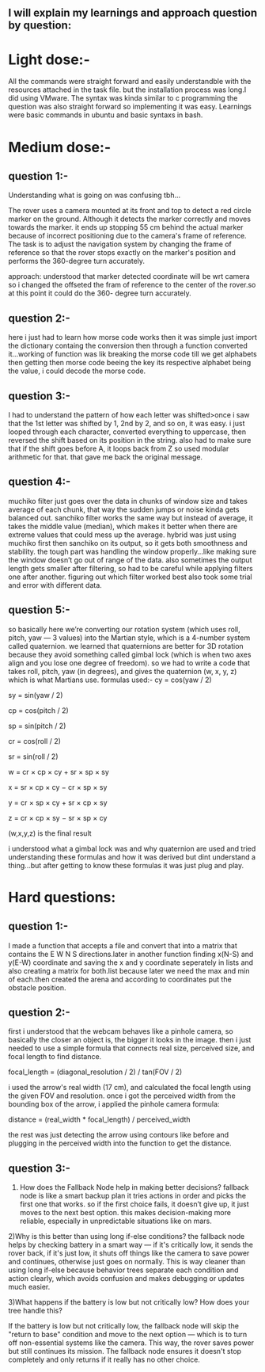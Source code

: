 ## I will explain my learnings and approach question by question:

# Light dose:-
All the commands were straight forward and easily understandble with the resources attached in the task file.
but the installation process was long.I did using VMware.
The syntax was kinda similar to c programming the question was also straight forward so implementing it was easy.
Learnings were basic commands in ubuntu and basic syntaxs in bash.

# Medium dose:-

## question 1:-
Understanding what is going on was confusing tbh...

The rover uses a camera mounted at its front and top to detect a red circle marker on the ground. Although it detects the marker correctly and moves towards the marker. it ends up stopping 55 cm behind the actual marker because of incorrect positioning due to the camera's frame of reference. The task is to adjust the navigation system by changing the frame of reference so that the rover stops exactly on the marker's position and performs the 360-degree turn accurately.

approach:
understood that marker detected coordinate will be wrt camera so i changed the offseted the fram of reference to the center of the rover.so at this point it could do the 360- degree turn accurately.

## question 2:-
here i just had to learn how morse code works then it was simple just import the dictionary containg the conversion then through a function converted it...working of function was lik breaking the morse code till we get alphabets then getting then morse code beeing the key its respective alphabet being the value, i could decode the morse code.

## question 3:-
I had to understand the pattern of how each letter was shifted>once i saw that the 1st letter was shifted by 1, 2nd by 2, and so on, it was easy. i just looped through each character, converted everything to uppercase, then reversed the shift based on its position in the string. also had to make sure that if the shift goes before A, it loops back from Z so used modular arithmetic for that. that gave me back the original message.

## question 4:-
muchiko filter just goes over the data in chunks of window size and takes average of each chunk, that way the sudden jumps or noise kinda gets balanced out. sanchiko filter works the same way but instead of average, it takes the middle value (median), which makes it better when there are extreme values that could mess up the average. hybrid was just using muchiko first then sanchiko on its output, so it gets both smoothness and stability.
the tough part was handling the window properly…like making sure the window doesn’t go out of range of the data. also sometimes the output length gets smaller after filtering, so had to be careful while applying filters one after another. figuring out which filter worked best also took some trial and error with different data.

## question 5:-
so basically here we’re converting our rotation system (which uses roll, pitch, yaw — 3 values) into the Martian style, which is a 4-number system called quaternion. we learned that quaternions are better for 3D rotation because they avoid something called gimbal lock (which is when two axes align and you lose one degree of freedom). so we had to write a code that takes roll, pitch, yaw (in degrees), and gives the quaternion (w, x, y, z) which is what Martians use.
formulas used:-
cy = cos(yaw / 2)

sy = sin(yaw / 2)

cp = cos(pitch / 2)

sp = sin(pitch / 2)

cr = cos(roll / 2)

sr = sin(roll / 2)

w = cr × cp × cy + sr × sp × sy

x = sr × cp × cy − cr × sp × sy

y = cr × sp × cy + sr × cp × sy

z = cr × cp × sy − sr × sp × cy

(w,x,y,z) is the final result

i understood what a gimbal lock was and why quaternion are used and tried understanding these formulas and how it was derived but dint understand a thing...but after getting to know these formulas it was just plug and play.

# Hard questions:
## question 1:-
I made a function that accepts a file and convert that into a matrix that contains the E W N S directions.later in another function finding x(N-S) and y(E-W) coordinate and saving the x and y coordinate seperately in lists and also creating a matrix for both.list because later we need the max and min of each.then created the arena and according to coordinates put the obstacle position.

## question 2:-
first i understood that the webcam behaves like a pinhole camera, so basically the closer an object is, the bigger it looks in the image. then i just needed to use a simple formula that connects real size, perceived size, and focal length to find distance.

focal_length = (diagonal_resolution / 2) / tan(FOV / 2)  

i used the arrow's real width (17 cm), and calculated the focal length using the given FOV and resolution.
once i got the perceived width from the bounding box of the arrow, i applied the pinhole camera formula:

distance = (real_width * focal_length) / perceived_width

the rest was just detecting the arrow using contours like before and plugging in the perceived width into the function to get the distance.

## question 3:-
1) How does the Fallback Node help in making better decisions?
fallback node is like a smart backup plan it tries actions in order and picks the first one that works. so if the first choice fails, it doesn’t give up, it just moves to the next best option. this makes decision-making more reliable, especially in unpredictable situations like on mars.

2)Why is this better than using long if-else conditions?
the fallback node helps by checking battery in a smart way — if it's critically low, it sends the rover back, if it's just low, it shuts off things like the camera to save power and continues, otherwise just goes on normally. This is way cleaner than using long if-else because behavior trees separate each condition and action clearly, which avoids confusion and makes debugging or updates much easier.

3)What happens if the battery is low but not critically low? How does your tree handle this?

If the battery is low but not critically low, the fallback node will skip the "return to base" condition and move to the next option — which is to turn off non-essential systems like the camera. This way, the rover saves power but still continues its mission. The fallback node ensures it doesn't stop completely and only returns if it really has no other choice.







